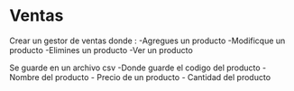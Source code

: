 # Ventas
Crear un gestor de ventas donde :
    -Agregues un producto
    -Modificque un producto 
    -Elimines un producto 
    -Ver un producto 
    
  Se guarde en un archivo csv 
    -Donde guarde el codigo del producto 
    -Nombre del producto
    - Precio de un producto
    - Cantidad del producto


